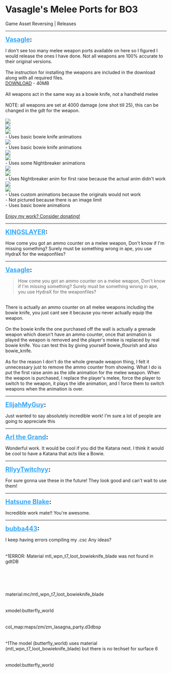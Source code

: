 # Vasagle's Melee Ports for BO3
Game Asset Reversing | Releases

---
<strong style="font-size: 1.4em;"><span style="text-decoration: underline;text-decoration-color: #34a7f9;"><span style="color:#34a7f9;">Vasagle</span></span>:</strong>

<p>I don&#39;t see too many melee weapon ports available on here so I figured I would release the ones I have done. Not all weapons are 100% accurate to their original versions.<br /><br />The instruction for installing the weapons are included in the download along with all required files.<br /><a href="https://mega.nz/file/7U4zmaqb#QaEqX37WcIFRC0DbPhiMWBuFR4KoyYj0Kvfk_103UeQ">DOWNLOAD</a> - 40MB<br /><br />All weapons act in the same way as a bowie knife, not a handheld melee<br /><br />NOTE: all weapons are set at 4000 damage (one shot till 25), this can be changed in the gdt for the weapon.<br /><br />
<img style="max-width: 500px;" src="{{ '/wiki/threads/assets/a.697.jpg' | relative_url }}">
<br />
<img style="max-width: 500px;" src="{{ '/wiki/threads/assets/a.698.jpg' | relative_url }}">
<br />
<img style="max-width: 500px;" src="{{ '/wiki/threads/assets/a.699.jpg' | relative_url }}"><br />- Uses basic bowie knife animations
<br />
<img style="max-width: 500px;" src="{{ '/wiki/threads/assets/a.701.jpg' | relative_url }}"><br />- Uses basic bowie knife animations 
<br />
<img style="max-width: 500px;" src="{{ '/wiki/threads/assets/a.702.jpg' | relative_url }}">
<br />
<img style="max-width: 500px;" src="{{ '/wiki/threads/assets/a.703.jpg' | relative_url }}"><br />- Uses some Nightbreaker animations 
<br />
<img style="max-width: 500px;" src="{{ '/wiki/threads/assets/a.704.jpg' | relative_url }}">
<br />
<img style="max-width: 500px;" src="{{ '/wiki/threads/assets/a.705.jpg' | relative_url }}"><br />- Uses Nightbreaker anim for first raise because the actual anim didn&#39;t work
<br />
<img style="max-width: 500px;" src="{{ '/wiki/threads/assets/a.706.jpg' | relative_url }}">
<br />
<img style="max-width: 500px;" src="{{ '/wiki/threads/assets/a.707.jpg' | relative_url }}"><br />- Uses custom animations because the originals would not work
<br />
- Not pictured because there is an image limit<br />- Uses basic bowie animations 
<br /><br /><a href="https://www.paypal.com/cgi-bin/webscr?cmd=_donations&business=7K38PCUKKZCZG&currency_code=USD&source=url">Enjoy my work? Consider donating!</a></p>

---
<strong style="font-size: 1.4em;"><span style="text-decoration: underline;text-decoration-color: #34a7f9;"><span style="color:#34a7f9;">KINGSLAYER</span></span>:</strong>

<p>How come you got an ammo counter on a melee weapon, Don&#39;t know if I&#39;m missing something? Surely must be something wrong in ape, you use HydraX for the weaponfiles?</p>

---
<strong style="font-size: 1.4em;"><span style="text-decoration: underline;text-decoration-color: #34a7f9;"><span style="color:#34a7f9;">Vasagle</span></span>:</strong>

<p><blockquote>How come you got an ammo counter on a melee weapon, Don&#39;t know if I&#39;m missing something? Surely must be something wrong in ape, you use HydraX for the weaponfiles?<br /></blockquote><br />There is actually an ammo counter on all melee weapons including the bowie knife, you just cant see it because you never actually equip the weapon.<br /><br />On the bowie knife the one purchased off the wall is actually a grenade weapon which doesn&#39;t have an ammo counter, once that animation is played the weapon is removed and the player&#39;s melee is replaced by real bowie knife. You can test this by giving yourself bowie_flourish and also bowie_knife.<br /><br />As for the reason I don&#39;t do the whole grenade weapon thing, I felt it unnecessary just to remove the ammo counter from showing. What I do is put the first raise anim as the idle animation for the melee weapon. When the weapon is purchased, I replace the player&#39;s melee, force the player to switch to the weapon, it plays the idle animation, and I force them to switch weapons when the animation is over.</p>

---
<strong style="font-size: 1.4em;"><span style="text-decoration: underline;text-decoration-color: #34a7f9;"><span style="color:#34a7f9;">ElijahMyGuy</span></span>:</strong>

<p>Just wanted to say absolutely incredible work! I&#39;m sure a lot of people are going to appreciate this</p>

---
<strong style="font-size: 1.4em;"><span style="text-decoration: underline;text-decoration-color: #34a7f9;"><span style="color:#34a7f9;">Arl the Grand</span></span>:</strong>

<p>Wonderful work. It would be cool if you did the Katana next. I think it would be cool to have a Katana that acts like a Bowie.</p>

---
<strong style="font-size: 1.4em;"><span style="text-decoration: underline;text-decoration-color: #34a7f9;"><span style="color:#34a7f9;">RllyyTwitchyy</span></span>:</strong>

<p>For sure gonna use these in the future! They look good and can&#39;t wait to use them!</p>

---
<strong style="font-size: 1.4em;"><span style="text-decoration: underline;text-decoration-color: #34a7f9;"><span style="color:#34a7f9;">Hatsune Blake</span></span>:</strong>

<p>Incredible work mate!! You&#39;re awesome.</p>

---
<strong style="font-size: 1.4em;"><span style="text-decoration: underline;text-decoration-color: #34a7f9;"><span style="color:#34a7f9;">bubba443</span></span>:</strong>

<p>I keep having errors compiling my .csc Any ideas?<br /><br /><br />^1ERROR: Material mtl_wpn_t7_loot_bowieknife_blade was not found in gdtDB<br /><br /><br /><br /><br /><br />material:mc/mtl_wpn_t7_loot_bowieknife_blade<br /><br /><br />xmodel:butterfly_world<br /><br /><br />col_map:maps/zm/zm_lasagna_party.d3dbsp<br /><br /><br />^1The model (butterfly_world) uses material (mtl_wpn_t7_loot_bowieknife_blade) but there is no techset for surface 6<br /><br /><br />xmodel:butterfly_world</p>

